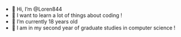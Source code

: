 - 👋 Hi, I’m @Loren844
- 👀 I want to learn a lot of things about coding !
- 🌱 I’m currently 18 years old
- 🏫 I am in my second year of graduate studies in computer science !
<!---
Loren844/Loren844 is a ✨ special ✨ repository because its `README.md` (this file) appears on your GitHub profile.
You can click the Preview link to take a look at your changes.
--->
